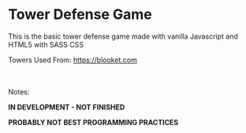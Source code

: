 # Tower Defense Game
This is the basic tower defense game made with vanilla Javascript and HTML5 with SASS CSS



Towers Used From: https://blooket.com

ㅤ

Notes:

**IN DEVELOPMENT - NOT FINISHED**

**PROBABLY NOT BEST PROGRAMMING PRACTICES**
